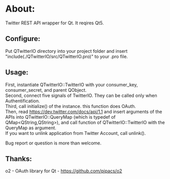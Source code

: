 About:  
==
Twitter REST API wrapper for Qt. It reqires Qt5.  


Configure:  
--
Put QTwitterIO directory into your project folder and insert "include(./QTwitterIO/src/QTwitterIO.pro)" to your .pro file.  


Usage:  
--
First, instantiate QTwitterIO::TwitterIO with your consumer_key, consumer_secret, and parent QObject.  
Second, connect five signals of TwitterIO. They can be called only when Authentification.  
Third, call initialize() of the instance. this function does OAuth.  
Then, read https://dev.twitter.com/docs/api/1.1 and insert arguments of the APIs into QTwitterIO::QueryMap (which is typedef of QMap<QString,QString>), and call function of QTwitterIO::TwitterIO with the QueryMap as argument.  
If you want to unlink application from Twitter Account, call unlink().  

Bug report or question is more than welcome.  


Thanks:
--
o2 - OAuth library for Qt - https://github.com/pipacs/o2
